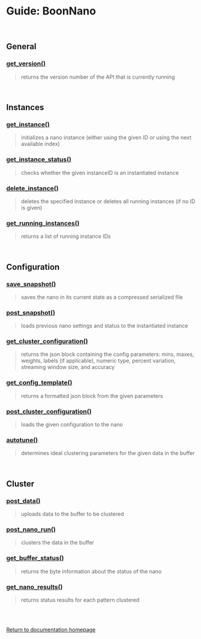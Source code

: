 # Guide: BoonNano
<br/>

## General
### [get_version()](../Functions/get_version.md)
>returns the version number of the API that is currently running

<br/>

## Instances
### [get_instance()](../Functions/get_instance.md)
>initializes a nano instance (either using the given ID or using the next available index)

### [get_instance_status()](../Functions/get_instance_status.md)
>checks whether the given instanceID is an instantiated instance

### [delete_instance()](../Functions/delete_instance.md)
>deletes the specified instance or deletes all running instances (if no ID is given)

### [get_running_instances()](../Functions/get_running_instances.md)
>returns a list of running instance IDs

<br/>

## Configuration
### [save_snapshot()](../Functions/save_snapshot.md)
>saves the nano in its current state as a compressed serialized file

### [post_snapshot()](../Functions/post_snapshot.md)
>loads previous nano settings and status to the instantiated instance

### [get_cluster_configuration()](../Functions/get_cluster_configuration.md)
>returns the json block containing the config parameters: mins, maxes, weights, labels (if applicable), numeric type, percent variation, streaming window size, and accuracy

### [get_config_template()](../Functions/get_config_template.md)
>returns a formatted json block from the given parameters

### [post_cluster_configuration()](../Functions/post_cluster_configuration.md)
>loads the given configuration to the nano

### [autotune()](../Functions/autotune.md)
>determines ideal clustering parameters for the given data in the buffer

<br/>

## Cluster
### [post_data()](../Functions/post_data.md)
>uploads data to the buffer to be clustered

### [post_nano_run()](../Functions/post_nano_run.md)
>clusters the data in the buffer

### [get_buffer_status()](../Functions/get_buffer_status.md)
>returns the byte information about the status of the nano

### [get_nano_results()](../Functions/get_nano_results.md)
>returns status results for each pattern clustered

<br/>
<br/>

[Return to documentation homepage](../Docs_Landing_Page.md)
